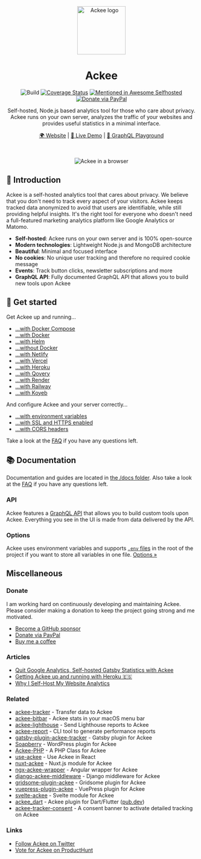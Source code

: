 <div align="center">

<img src="https://s.electerious.com/images/ackee/icon.png" title="Ackee" alt="Ackee logo" width="128">

# Ackee

![Build](https://github.com/electerious/Ackee/workflows/Build/badge.svg) [![Coverage Status](https://coveralls.io/repos/github/electerious/Ackee/badge.svg?branch=master)](https://coveralls.io/github/electerious/Ackee?branch=master) [![Mentioned in Awesome Selfhosted](https://awesome.re/mentioned-badge.svg)](https://github.com/awesome-selfhosted/awesome-selfhosted) [![Donate via PayPal](https://img.shields.io/badge/paypal-donate-009cde.svg)](https://www.paypal.com/cgi-bin/webscr?cmd=_s-xclick&hosted_button_id=CYKBESW577YWE)

Self-hosted, Node.js based analytics tool for those who care about privacy. Ackee runs on your own server, analyzes the traffic of your websites and provides useful statistics in a minimal interface.

[🌍 Website](https://ackee.electerious.com) | [🔮 Live Demo](https://demo.ackee.electerious.com) | [🧸 GraphQL Playground](https://demo.ackee.electerious.com/api)

<br/>

![Ackee in a browser](https://s.electerious.com/images/ackee/readme.png)

</div>

## 👋 Introduction

Ackee is a self-hosted analytics tool that cares about privacy. We believe that you don't need to track every aspect of your visitors. Ackee keeps tracked data anonymized to avoid that users are identifiable, while still providing helpful insights. It's the right tool for everyone who doesn't need a full-featured marketing analytics platform like Google Analytics or Matomo.

-   **Self-hosted**: Ackee runs on your own server and is 100% open-source
-   **Modern technologies**: Lightweight Node.js and MongoDB architecture
-   **Beautiful**: Minimal and focused interface
-   **No cookies**: No unique user tracking and therefore no required cookie message
-   **Events**: Track button clicks, newsletter subscriptions and more
-   **GraphQL API**: Fully documented GraphQL API that allows you to build new tools upon Ackee

## 🚀 Get started

Get Ackee up and running…

-   […with Docker Compose](docs/Get%20started.md#with-docker-compose)
-   […with Docker](docs/Get%20started.md#with-docker)
-   […with Helm](docs/Get%20started.md#with-helm)
-   […without Docker](docs/Get%20started.md#without-docker)
-   […with Netlify](docs/Get%20started.md#with-netlify)
-   […with Vercel](docs/Get%20started.md#with-vercel)
-   […with Heroku](docs/Get%20started.md#with-heroku)
-   […with Qovery](docs/Get%20started.md#with-qovery)
-   […with Render](docs/Get%20started.md#with-render)
-   […with Railway](docs/Get%20started.md#with-railway)
-   […with Koyeb](docs/Get%20started.md#with-koyeb)

And configure Ackee and your server correctly…

-   […with environment variables](docs/Options.md)
-   […with SSL and HTTPS enabled](docs/SSL%20and%20HTTPS.md)
-   […with CORS headers](docs/CORS%20headers.md)

Take a look at the [FAQ](docs/FAQ.md) if you have any questions left.

## 📚 Documentation

Documentation and guides are located in [the /docs folder](docs/). Also take a look at the [FAQ](docs/FAQ.md) if you have any questions left.

### API

Ackee features a [GraphQL API](docs/API.md) that allows you to build custom tools upon Ackee. Everything you see in the UI is made from data delivered by the API.

### Options

Ackee uses environment variables and supports [`.env` files](https://www.npmjs.com/package/dotenv) in the root of the project if you want to store all variables in one file. [Options &#187;](docs/Options.md)

## Miscellaneous

### Donate

I am working hard on continuously developing and maintaining Ackee. Please consider making a donation to keep the project going strong and me motivated.

-   [Become a GitHub sponsor](https://github.com/sponsors/electerious)
-   [Donate via PayPal](https://paypal.me/electerious)
-   [Buy me a coffee](https://www.buymeacoffee.com/electerious)

### Articles

-   [Quit Google Analytics, Self-hosted Gatsby Statistics with Ackee](https://dev.to/aleccool213/quit-google-analytics-self-hosted-gatsby-statistics-with-ackee-4011)
-   [Getting Ackee up and running with Heroku 🇪🇸](https://rubenr.dev/blog/ackee-analitica-web-sencilla/)
-   [Why I Self-Host My Website Analytics](https://mbuffett.com/posts/why-i-self-host-my-analytics/)

### Related

-   [ackee-tracker](https://github.com/electerious/ackee-tracker) - Transfer data to Ackee
-   [ackee-bitbar](https://github.com/electerious/ackee-bitbar) - Ackee stats in your macOS menu bar
-   [ackee-lighthouse](https://github.com/electerious/ackee-lighthouse) - Send Lighthouse reports to Ackee
-   [ackee-report](https://github.com/BetaHuhn/ackee-report) - CLI tool to generate performance reports
-   [gatsby-plugin-ackee-tracker](https://github.com/Burnsy/gatsby-plugin-ackee-tracker) - Gatsby plugin for Ackee
-   [Soapberry](https://wordpress.org/plugins/soapberry/) - WordPress plugin for Ackee
-   [Ackee-PHP](https://github.com/BrookeDot/ackee-php) - A PHP Class for Ackee
-   [use-ackee](https://github.com/electerious/use-ackee) - Use Ackee in React
-   [nuxt-ackee](https://github.com/bdrtsky/nuxt-ackee) - Nuxt.js module for Ackee
-   [ngx-ackee-wrapper](https://github.com/oakify/ngx-ackee-wrapper) - Angular wrapper for Ackee
-   [django-ackee-middleware](https://github.com/suda/django-ackee-middleware) - Django middleware for Ackee
-   [gridsome-plugin-ackee](https://github.com/DenzoNL/gridsome-plugin-ackee) - Gridsome plugin for Ackee
-   [vuepress-plugin-ackee](https://github.com/spekulatius/vuepress-plugin-ackee) - VuePress plugin for Ackee
-   [svelte-ackee](https://github.com/gaia-green-tech/svelte-ackee) - Svelte module for Ackee
-   [ackee_dart](https://github.com/marchellodev/ackee_dart) - Ackee plugin for Dart/Flutter ([pub.dev](https://pub.dev/packages/ackee_dart))
-   [ackee-tracker-consent](https://www.npmjs.com/package/ackee-tracker-consent) - A consent banner to activate detailed tracking on Ackee

### Links

-   [Follow Ackee on Twitter](https://twitter.com/getackee)
-   [Vote for Ackee on ProductHunt](https://www.producthunt.com/posts/ackee)
